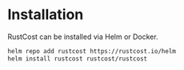 # Installation

RustCost can be installed via Helm or Docker.

```bash
helm repo add rustcost https://rustcost.io/helm
helm install rustcost rustcost/rustcost
```
